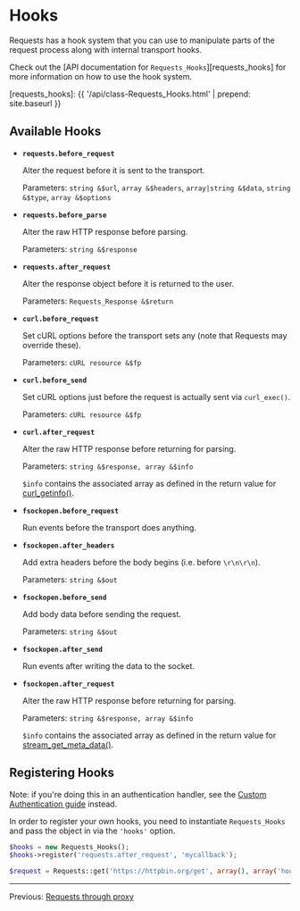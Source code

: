 Hooks
=====
Requests has a hook system that you can use to manipulate parts of the request
process along with internal transport hooks.

Check out the [API documentation for `Requests_Hooks`][requests_hooks] for more
information on how to use the hook system.

[requests_hooks]: {{ '/api/class-Requests_Hooks.html' | prepend: site.baseurl }}

Available Hooks
---------------

* **`requests.before_request`**

    Alter the request before it is sent to the transport.

    Parameters: `string &$url`, `array &$headers`, `array|string &$data`,
    `string &$type`, `array &$options`

* **`requests.before_parse`**

    Alter the raw HTTP response before parsing.

    Parameters: `string &$response`

* **`requests.after_request`**

    Alter the response object before it is returned to the user.

    Parameters: `Requests_Response &$return`

* **`curl.before_request`**

    Set cURL options before the transport sets any (note that Requests may
    override these).

    Parameters: `cURL resource &$fp`

* **`curl.before_send`**

    Set cURL options just before the request is actually sent via `curl_exec()`.

    Parameters: `cURL resource &$fp`

* **`curl.after_request`**

    Alter the raw HTTP response before returning for parsing.

    Parameters: `string &$response, array &$info`

    `$info` contains the associated array as defined in the return value for [curl_getinfo()](http://php.net/manual/en/function.curl-getinfo.php#refsect1-function.curl-getinfo-returnvalues).

* **`fsockopen.before_request`**

    Run events before the transport does anything.

* **`fsockopen.after_headers`**

    Add extra headers before the body begins (i.e. before `\r\n\r\n`).

    Parameters: `string &$out`

* **`fsockopen.before_send`**

    Add body data before sending the request.

    Parameters: `string &$out`

* **`fsockopen.after_send`**

   Run events after writing the data to the socket.

* **`fsockopen.after_request`**

    Alter the raw HTTP response before returning for parsing.

    Parameters: `string &$response, array &$info`

    `$info` contains the associated array as defined in the return value for [stream_get_meta_data()](http://php.net/manual/en/function.stream-get-meta-data.php#refsect1-function.stream-get-meta-data-returnvalues).



Registering Hooks
-----------------
Note: if you're doing this in an authentication handler, see the [Custom
Authentication guide][authentication-custom] instead.

[authentication-custom]: authentication-custom.md

In order to register your own hooks, you need to instantiate `Requests_Hooks`
and pass the object in via the `'hooks'` option.

```php
$hooks = new Requests_Hooks();
$hooks->register('requests.after_request', 'mycallback');

$request = Requests::get('https://httpbin.org/get', array(), array('hooks' => $hooks));
```

***

Previous: [Requests through proxy](proxy.md)
